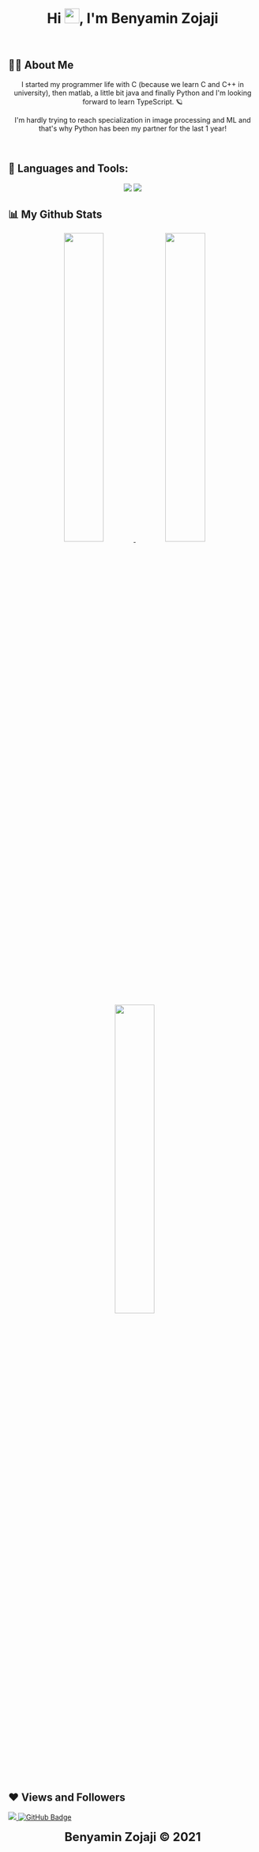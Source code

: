 <h1 align="center">Hi <img src="https://raw.githubusercontent.com/MartinHeinz/MartinHeinz/master/wave.gif" width="30px">, I'm Benyamin Zojaji</h1>
<br/>

<!-- <h2 align="center">My history</h2> -->
## 🙋‍♂️ About Me
<p align="center">
   I started my programmer life with C (because we learn C and C++ in university), then matlab, a little bit java and finally Python and I'm looking forward to learn TypeScript. 🪐
</p>
<p align="center">
   I'm hardly trying to reach specialization in image processing and ML and that's why Python has been my partner for the last 1 year! 
</p>
<br/>

## 🚀 Languages and Tools:
<p align="center"> 
   <a href="https://www.python.org" target="_blank"><img src="https://img.icons8.com/color/48/000000/python.png"/></a>
   <a href="https://git-scm.com/" target="_blank"> <img src="https://img.icons8.com/color/48/000000/git.png"/> </a> 
</p>

## 📊 My Github Stats
<div align="center">&nbsp;
   <a href="#">
   <img width="40%" src="https://github-readme-stats.vercel.app/api?username=benyaminzojaji&count_private=true&include_all_commits=true&show_icons=true&theme=tokyonight&custom_title=GitHub+Stats"/>
   </a>
   <a href="#">
   <img width="40%" src="https://github-readme-streak-stats.herokuapp.com?user=benyaminzojaji&theme=tokyonight"/>
   </a>
</div>

<div align="center">&nbsp;
   <a href="#">
   <img width="40%" src="https://github-readme-stats.vercel.app/api/top-langs/?username=benyaminzojaji&layout=compact&include_all_commits=true&show_icons=true&theme=tokyonight&custom_title=Most+Used+Languages"/>
   </a>
</div>

## ❤ Views and Followers
<a href="https://github.com/Meghna-DAS/github-profile-views-counter">
    <img src="https://komarev.com/ghpvc/?username=BenyaminZojaji">
</a>
<a href="https://github.com/BenyaminZojaji?tab=followers"><img src="https://img.shields.io/github/followers/BenyaminZojaji?label=Followers&style=social" alt="GitHub Badge"></a>


<br/>
<br/>
<div align="center">
   <strong>
   <font size="+2" style="font">
   Benyamin Zojaji © 2021
   </font>
   </strong>
</div>
